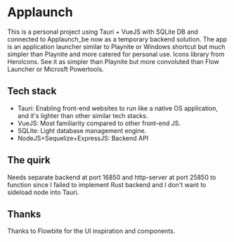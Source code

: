 # Applaunch

This is a personal project using Tauri + VueJS with SQLite DB and connected to Applaunch_be now as a temporary backend solution. The app is an application launcher similar to Playnite or Windows shortcut but much simpler than Playnite and more catered for personal use. Icons library from HeroIcons. See it as simpler than Playnite but more convoluted than Flow Launcher or Microsft Powertools.

## Tech stack

- Tauri: Enabling front-end websites to run like a native OS application, and it's lighter than other similar tech stacks.
- VueJS: Most familiarity compared to other front-end JS.
- SQLite: Light database management engine.
- NodeJS+Sequelize+ExpressJS: Backend API

## The quirk

Needs separate backend at port 16850 and http-server at port 25850 to function since I failed to implement Rust backend and I don't want to sideload node into Tauri.

## Thanks

Thanks to Flowbite for the UI inspiration and components.
